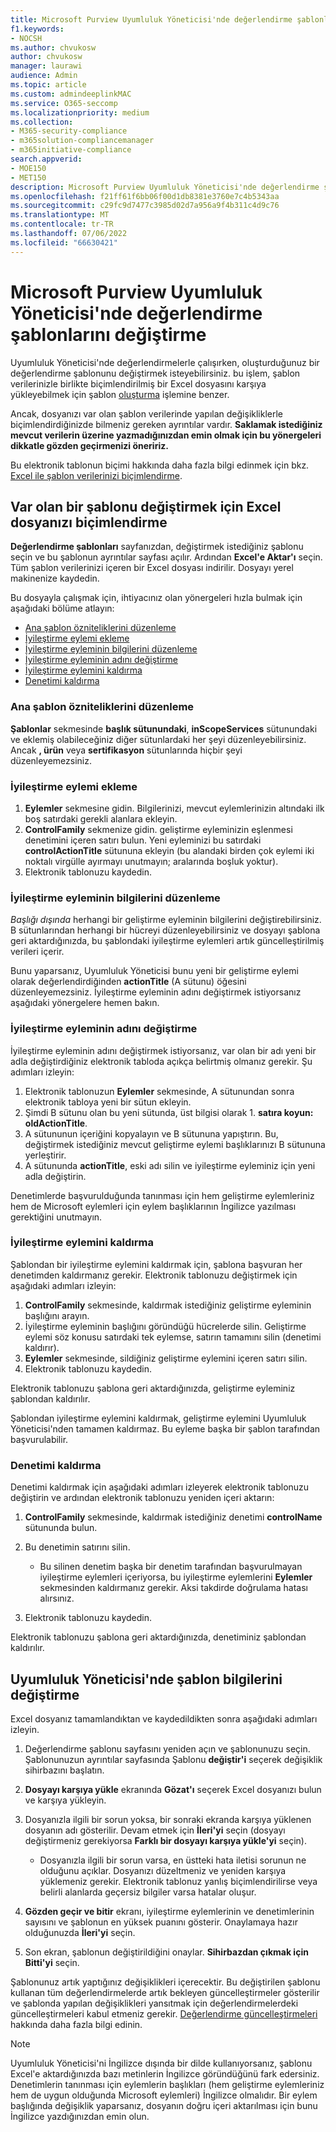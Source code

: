 ```yaml
---
title: Microsoft Purview Uyumluluk Yöneticisi'nde değerlendirme şablonlarını değiştirme
f1.keywords:
- NOCSH
ms.author: chvukosw
author: chvukosw
manager: laurawi
audience: Admin
ms.topic: article
ms.custom: admindeeplinkMAC
ms.service: O365-seccomp
ms.localizationpriority: medium
ms.collection:
- M365-security-compliance
- m365solution-compliancemanager
- m365initiative-compliance
search.appverid:
- MOE150
- MET150
description: Microsoft Purview Uyumluluk Yöneticisi'nde değerlendirme şablonlarını değiştirme hakkında bilgi edinin.
ms.openlocfilehash: f21ff61f6bb06f00d1db8381e3760e7c4b5343aa
ms.sourcegitcommit: c29fc9d7477c3985d02d7a956a9f4b311c4d9c76
ms.translationtype: MT
ms.contentlocale: tr-TR
ms.lasthandoff: 07/06/2022
ms.locfileid: "66630421"
---
```

# <a name="modify-assessment-templates-in-microsoft-purview-compliance-manager"></a>Microsoft Purview Uyumluluk Yöneticisi'nde değerlendirme şablonlarını değiştirme

Uyumluluk Yöneticisi'nde değerlendirmelerle çalışırken, oluşturduğunuz bir değerlendirme şablonunu değiştirmek isteyebilirsiniz. bu işlem, şablon verilerinizle birlikte biçimlendirilmiş bir Excel dosyasını karşıya yükleyebilmek için şablon [oluşturma](compliance-manager-templates-create.md) işlemine benzer.

Ancak, dosyanızı var olan şablon verilerinde yapılan değişikliklerle biçimlendirdiğinizde bilmeniz gereken ayrıntılar vardır. **Saklamak istediğiniz mevcut verilerin üzerine yazmadığınızdan emin olmak için bu yönergeleri dikkatle gözden geçirmenizi öneririz.**

Bu elektronik tablonun biçimi hakkında daha fazla bilgi edinmek için bkz. [Excel ile şablon verilerinizi biçimlendirme](compliance-manager-templates-format-excel.md).

## <a name="format-your-excel-file-to-modify-an-existing-template"></a>Var olan bir şablonu değiştirmek için Excel dosyanızı biçimlendirme

**Değerlendirme şablonları** sayfanızdan, değiştirmek istediğiniz şablonu seçin ve bu şablonun ayrıntılar sayfası açılır. Ardından **Excel'e Aktar'ı** seçin. Tüm şablon verilerinizi içeren bir Excel dosyası indirilir. Dosyayı yerel makinenize kaydedin.

Bu dosyayla çalışmak için, ihtiyacınız olan yönergeleri hızla bulmak için aşağıdaki bölüme atlayın:

- [Ana şablon özniteliklerini düzenleme](#edit-the-main-template-attributes)
- [İyileştirme eylemi ekleme](#add-an-improvement-action)
- [İyileştirme eyleminin bilgilerini düzenleme](#edit-an-improvement-actions-information)
- [İyileştirme eyleminin adını değiştirme](#change-an-improvement-actions-name)
- [İyileştirme eylemini kaldırma](#remove-an-improvement-action)
- [Denetimi kaldırma](#remove-a-control)

### <a name="edit-the-main-template-attributes"></a>Ana şablon özniteliklerini düzenleme

**Şablonlar** sekmesinde **başlık sütunundaki**, **inScopeServices** sütunundaki ve eklemiş olabileceğiniz diğer sütunlardaki her şeyi düzenleyebilirsiniz. Ancak **, ürün** veya **sertifikasyon** sütunlarında hiçbir şeyi düzenleyemezsiniz.

### <a name="add-an-improvement-action"></a>İyileştirme eylemi ekleme

1. **Eylemler** sekmesine gidin. Bilgilerinizi, mevcut eylemlerinizin altındaki ilk boş satırdaki gerekli alanlara ekleyin.
2. **ControlFamily** sekmenize gidin. geliştirme eyleminizin eşlenmesi denetimini içeren satırı bulun. Yeni eyleminizi bu satırdaki **controlActionTitle** sütununa ekleyin (bu alandaki birden çok eylemi iki noktalı virgülle ayırmayı unutmayın; aralarında boşluk yoktur).
3. Elektronik tablonuzu kaydedin.

### <a name="edit-an-improvement-actions-information"></a>İyileştirme eyleminin bilgilerini düzenleme

*Başlığı dışında* herhangi bir geliştirme eyleminin bilgilerini değiştirebilirsiniz. B sütunlarından herhangi bir hücreyi düzenleyebilirsiniz ve dosyayı şablona geri aktardığınızda, bu şablondaki iyileştirme eylemleri artık güncelleştirilmiş verileri içerir.

Bunu yaparsanız, Uyumluluk Yöneticisi bunu yeni bir geliştirme eylemi olarak değerlendirdiğinden **actionTitle** (A sütunu) öğesini düzenleyemezsiniz. İyileştirme eyleminin adını değiştirmek istiyorsanız aşağıdaki yönergelere hemen bakın.

### <a name="change-an-improvement-actions-name"></a>İyileştirme eyleminin adını değiştirme

İyileştirme eyleminin adını değiştirmek istiyorsanız, var olan bir adı yeni bir adla değiştirdiğiniz elektronik tabloda açıkça belirtmiş olmanız gerekir. Şu adımları izleyin:

1. Elektronik tablonuzun **Eylemler** sekmesinde, A sütunundan sonra elektronik tabloya yeni bir sütun ekleyin.
2. Şimdi B sütunu olan bu yeni sütunda, üst bilgisi olarak 1. **satıra koyun: oldActionTitle**.
3. A sütununun içeriğini kopyalayın ve B sütununa yapıştırın. Bu, değiştirmek istediğiniz mevcut geliştirme eylemi başlıklarınızı B sütununa yerleştirir.
4. A sütununda **actionTitle**, eski adı silin ve iyileştirme eyleminiz için yeni adla değiştirin.

Denetimlerde başvurulduğunda tanınması için hem geliştirme eylemleriniz hem de Microsoft eylemleri için eylem başlıklarının İngilizce yazılması gerektiğini unutmayın.

### <a name="remove-an-improvement-action"></a>İyileştirme eylemini kaldırma

Şablondan bir iyileştirme eylemini kaldırmak için, şablona başvuran her denetimden kaldırmanız gerekir. Elektronik tablonuzu değiştirmek için aşağıdaki adımları izleyin:

1. **ControlFamily** sekmesinde, kaldırmak istediğiniz geliştirme eyleminin başlığını arayın.
2. İyileştirme eyleminin başlığını göründüğü hücrelerde silin. Geliştirme eylemi söz konusu satırdaki tek eylemse, satırın tamamını silin (denetimi kaldırır).
3. **Eylemler** sekmesinde, sildiğiniz geliştirme eylemini içeren satırı silin.
4. Elektronik tablonuzu kaydedin.

Elektronik tablonuzu şablona geri aktardığınızda, geliştirme eyleminiz şablondan kaldırılır.

Şablondan iyileştirme eylemini kaldırmak, geliştirme eylemini Uyumluluk Yöneticisi'nden tamamen kaldırmaz. Bu eyleme başka bir şablon tarafından başvurulabilir.

### <a name="remove-a-control"></a>Denetimi kaldırma

Denetimi kaldırmak için aşağıdaki adımları izleyerek elektronik tablonuzu değiştirin ve ardından elektronik tablonuzu yeniden içeri aktarın:

1. **ControlFamily** sekmesinde, kaldırmak istediğiniz denetimi **controlName** sütununda bulun.
2. Bu denetimin satırını silin.
    - Bu silinen denetim başka bir denetim tarafından başvurulmayan iyileştirme eylemleri içeriyorsa, bu iyileştirme eylemlerini **Eylemler** sekmesinden kaldırmanız gerekir. Aksi takdirde doğrulama hatası alırsınız.

3. Elektronik tablonuzu kaydedin.

Elektronik tablonuzu şablona geri aktardığınızda, denetiminiz şablondan kaldırılır.

## <a name="modify-template-info-in-compliance-manager"></a>Uyumluluk Yöneticisi'nde şablon bilgilerini değiştirme

Excel dosyanız tamamlandıktan ve kaydedildikten sonra aşağıdaki adımları izleyin.

1. Değerlendirme şablonu sayfasını yeniden açın ve şablonunuzu seçin. Şablonunuzun ayrıntılar sayfasında Şablonu **değiştir'i** seçerek değişiklik sihirbazını başlatın.
2. **Dosyayı karşıya yükle** ekranında **Gözat'ı** seçerek Excel dosyanızı bulun ve karşıya yükleyin.
3. Dosyanızla ilgili bir sorun yoksa, bir sonraki ekranda karşıya yüklenen dosyanın adı gösterilir. Devam etmek için **İleri'yi** seçin (dosyayı değiştirmeniz gerekiyorsa **Farklı bir dosyayı karşıya yükle'yi** seçin).
    - Dosyanızla ilgili bir sorun varsa, en üstteki hata iletisi sorunun ne olduğunu açıklar. Dosyanızı düzeltmeniz ve yeniden karşıya yüklemeniz gerekir. Elektronik tablonuz yanlış biçimlendirilirse veya belirli alanlarda geçersiz bilgiler varsa hatalar oluşur.

4. **Gözden geçir ve bitir** ekranı, iyileştirme eylemlerinin ve denetimlerinin sayısını ve şablonun en yüksek puanını gösterir. Onaylamaya hazır olduğunuzda **İleri'yi** seçin.
5. Son ekran, şablonun değiştirildiğini onaylar. **Sihirbazdan çıkmak için Bitti'yi** seçin.

Şablonunuz artık yaptığınız değişiklikleri içerecektir. Bu değiştirilen şablonu kullanan tüm değerlendirmelerde artık bekleyen güncelleştirmeler gösterilir ve şablonda yapılan değişiklikleri yansıtmak için değerlendirmelerdeki güncelleştirmeleri kabul etmeniz gerekir. [Değerlendirme güncelleştirmeleri](compliance-manager-assessments.md#accept-updates-to-assessments) hakkında daha fazla bilgi edinin.

> [!NOTE]
> Uyumluluk Yöneticisi'ni İngilizce dışında bir dilde kullanıyorsanız, şablonu Excel'e aktardığınızda bazı metinlerin İngilizce göründüğünü fark edersiniz. Denetimlerin tanınması için eylemlerin başlıkları (hem geliştirme eylemleriniz hem de uygun olduğunda Microsoft eylemleri) İngilizce olmalıdır. Bir eylem başlığında değişiklik yaparsanız, dosyanın doğru içeri aktarılması için bunu İngilizce yazdığınızdan emin olun.
